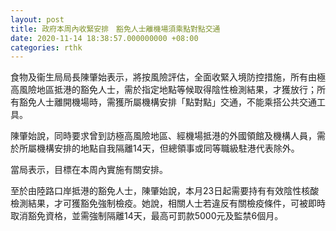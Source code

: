 ```yaml
---
layout: post
title: 政府本周內收緊安排　豁免人士離機場須乘點對點交通
date: 2020-11-14 18:38:57.000000000 +08:00
categories: rthk
---
```


食物及衞生局局長陳肇始表示，將按風險評估，全面收緊入境防控措施，所有由極高風險地區抵港的豁免人士，需於指定地點等候取得陰性檢測結果，才獲放行；所有豁免人士離開機場時，需獲所屬機構安排「點對點」交通，不能乘搭公共交通工具。

陳肇始說，同時要求曾到訪極高風險地區、經機場抵港的外國領館及機構人員，需於所屬機構安排的地點自我隔離14天，但總領事或同等職級駐港代表除外。

當局表示，目標在本周內實施有關安排。

至於由陸路口岸抵港的豁免人士，陳肇始說，本月23日起需要持有有效陰性核酸檢測結果，才可獲豁免強制檢疫。她說，相關人士若違反有關檢疫條件，可被即時取消豁免資格，並需強制隔離14天，最高可罰款5000元及監禁6個月。
